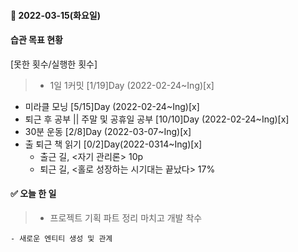 #### 📆 2022-03-15(화요일)

#### 습관 목표 현황

[못한 횟수/실행한 횟수]

> - 1일 1커밋 [1/19]Day (2022-02-24~Ing)[x]

- 미라클 모닝 [5/15]Day (2022-02-24~Ing)[x]
- 퇴근 후 공부 || 주말 및 공휴일 공부 [10/10]Day (2022-02-24~Ing)[x]
- 30분 운동 [2/8]Day (2022-03-07~Ing)[x]
- 출 퇴근 책 읽기 [0/2]Day(2022-0314~Ing)[x]
  - 출근 길, <자기 관리론> 10p
  - 퇴근 길, <홀로 성장하는 시기대는 끝났다> 17%

#### ✅ 오늘 한 일

> - 프로젝트 기획 파트 정리 마치고 개발 착수

    - 새로운 엔티티 생성 및 관계

